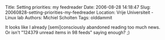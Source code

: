Title: Setting priorities: my feedreader
Date: 2006-08-28 14:18:47
Slug: 20060828-setting-priorities-my-feedreader
Location: Vrije Universiteit - Linux lab
Authors: Michiel Scholten
Tags: olddammit

<p>It looks like I already [semi]consciously abandoned reading too much news. Or isn't "124379 unread items in 98 feeds" saying enough? ;)</p>